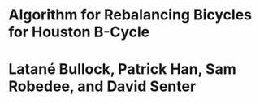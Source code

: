 # Algorithm for Rebalancing Bicycles for Houston B-Cycle
# Latané Bullock, Patrick Han, Sam Robedee, and David Senter
